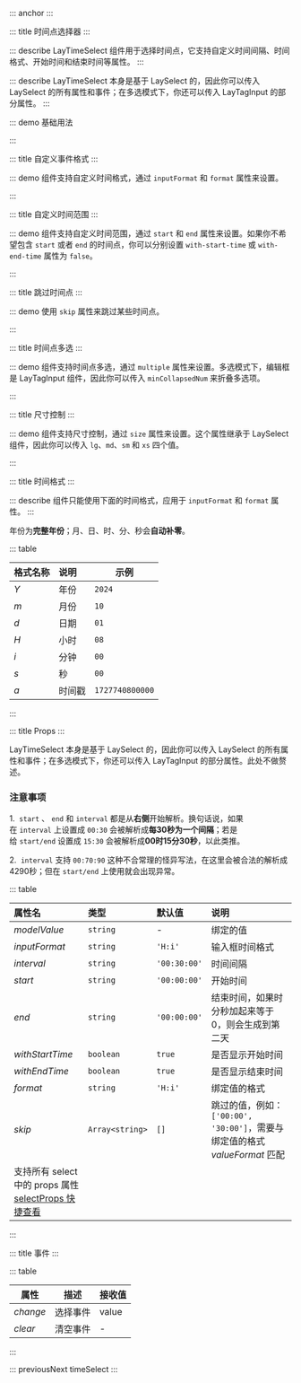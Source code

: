 ::: anchor
:::

::: title 时间点选择器
:::

::: describe LayTimeSelect 组件用于选择时间点，它支持自定义时间间隔、时间格式、开始时间和结束时间等属性。
:::

::: describe LayTimeSelect 本身是基于 LaySelect 的，因此你可以传入 LaySelect 的所有属性和事件；在多选模式下，你还可以传入 LayTagInput 的部分属性。
:::

::: demo 基础用法

<template>
  <lay-space direction="vertical">
    <span>modelValue: {{ time1 }}</span>
    <lay-time-select
      v-model="time1"
      :allow-clear="true"
      :inputFormat="'H:i'"
      :interval="'30:00'"
      :start="'08:00:00'"
      :end="'18:30:00'"
      :with-start-time="true"
      :with-end-time="true"
      :format="'H:i:s'"
    >
    </lay-time-select>
  </lay-space>
</template>

<script setup>
import { ref } from "vue";

const time1 = ref("08:00:00");
</script>

:::

::: title 自定义事件格式
:::

::: demo 组件支持自定义时间格式，通过 `inputFormat` 和 `format` 属性来设置。

<template>
  <lay-space direction="vertical">
    <span>modelValue: {{ time2 }}</span>
    <lay-time-select
      v-model="time2"
      :inputFormat="'Y-m-d H:i'"
      :interval="'30:00'"
      :format="'a'"
      ></lay-time-select>
  </lay-space>
</template>

<script setup>
import { ref } from "vue";

const time2 = ref();
</script>

:::

::: title 自定义时间范围
:::

::: demo 组件支持自定义时间范围，通过 `start` 和 `end` 属性来设置。如果你不希望包含 `start` 或者 `end` 的时间点，你可以分别设置 `with-start-time` 或 `with-end-time` 属性为 `false`。

<template>
  <div class="play-container">
    <lay-space direction="vertical">
      <span>modelValue: {{ time3 }}</span>
      <lay-space>
        <lay-time-select
          v-model="time3"
          :inputFormat="'H:i'"
          :start="'08:00:00'"
          :end="'18:30:00'"
        >
        </lay-time-select>
        <span>设置了开始时间和结束时间</span>
      </lay-space>
      <lay-space>
        <lay-time-select
          v-model="time3"
          :inputFormat="'H:i'"
          :start="'08:00:00'"
          :end="'18:30:00'"
          :with-start-time="false"
        >
        </lay-time-select>
        <span>不显示开始时间点 08:00:00</span>
      </lay-space>
      <lay-space>
        <lay-time-select
          v-model="time3"
          :inputFormat="'H:i'"
          :start="'08:00:00'"
          :end="'18:30:00'"
          :with-end-time="false"
        >
        </lay-time-select>
        <span>不显示结束时间点 18:30:00</span>
      </lay-space>
      <lay-space>
        <lay-time-select
          v-model="time3"
          :inputFormat="'H:i'"
          :start="'08:00:00'"
          :end="'18:30:00'"
          :with-start-time="false"
          :with-end-time="false"
        >
        </lay-time-select>
        <span>不显示开始和结束时间点 08:00:00 和 18:30:00</span>
      </lay-space>
    </lay-space>
  </div>
</template>

<script setup lang="ts">
import { ref } from "vue";

const time3 = ref();
</script>

:::

::: title 跳过时间点
:::

::: demo 使用 `skip` 属性来跳过某些时间点。

<template>
  <lay-space direction="vertical">
    <span>modelValue: {{ time6 }}</span>
    <lay-time-select
      v-model="time6"
      :inputFormat="'H:i'"
      :interval="'30:00'"
      :start="'08:00:00'"
      :end="'18:30:00'"
      :skip="['12:00', '12:30', '13:00', '13:30', '14:00', '14:30']"
    >
    </lay-time-select>
  </lay-space>
</template>

<script setup lang="ts">
import { ref } from "vue";

const time6 = ref();
</script>

:::

::: title 时间点多选
:::

::: demo 组件支持时间点多选，通过 `multiple` 属性来设置。多选模式下，编辑框是 LayTagInput 组件，因此你可以传入 `minCollapsedNum` 来折叠多选项。

<template>
  <lay-space direction="vertical">
    <span>modelValue: {{ time4 }}</span>
    <lay-time-select
      v-model="time4"
      :multiple="true"
      :minCollapsedNum="5"
      :allowClear="true"
      :inputFormat="'H:i'"
      :interval="'30:00'"
      :start="'08:00:00'"
      :end="'18:30:00'"
    >
    </lay-time-select>
  </lay-space>
</template>

<script setup>
import { ref } from "vue";

const time4 = ref();
</script>

:::

::: title 尺寸控制
:::

::: demo 组件支持尺寸控制，通过 `size` 属性来设置。这个属性继承于 LaySelect 组件，因此你可以传入 `lg`、`md`、`sm` 和 `xs` 四个值。

<template>
  <lay-space>
    <span>modelValue: {{ time5 }}</span>
    <lay-time-select
      v-model="time5"
      :size="'lg'"
      :inputFormat="'H:i'"
      :interval="'30:00'"
      :start="'08:00:00'"
      :end="'18:30:00'"
    >
    </lay-time-select>
    <lay-time-select
      v-model="time5"
      :size="'md'"
      :inputFormat="'H:i'"
      :interval="'30:00'"
      :start="'08:00:00'"
      :end="'18:30:00'"
    >
    </lay-time-select>
    <lay-time-select
      v-model="time5"
      :size="'sm'"
      :inputFormat="'H:i'"
      :interval="'30:00'"
      :start="'08:00:00'"
      :end="'18:30:00'"
    >
    </lay-time-select>
    <lay-time-select
      v-model="time5"
      :size="'xs'"
      :inputFormat="'H:i'"
      :interval="'30:00'"
      :start="'08:00:00'"
      :end="'18:30:00'"
    >
    </lay-time-select>
  </lay-space>
</template>

<script setup>
import { ref } from "vue";

const time5 = ref();
</script>

:::

::: title 时间格式
:::

::: describe 组件只能使用下面的时间格式，应用于 `inputFormat` 和 `format` 属性。
:::

<lay-quote>年份为<b>完整年份</b>；月、日、时、分、秒会<b>自动补零</b>。</lay-quote>

::: table

| 格式名称 | 说明   | 示例            |
| :------- | :----- | --------------- |
| _Y_      | 年份   | `2024`          |
| _m_      | 月份   | `10`            |
| _d_      | 日期   | `01`            |
| _H_      | 小时   | `08`            |
| _i_      | 分钟   | `00`            |
| _s_      | 秒     | `00`            |
| _a_      | 时间戳 | `1727740800000` |

:::

::: title Props
:::

<lay-quote>
  LayTimeSelect 本身是基于 LaySelect 的，因此你可以传入 LaySelect 的所有属性和事件；在多选模式下，你还可以传入 LayTagInput 的部分属性。此处不做赘述。
</lay-quote>

<lay-quote>
  <h3>注意事项</h3>
  <p>1.&nbsp;&nbsp;<code>start</code>&nbsp;、&nbsp;<code>end</code>&nbsp;和&nbsp;<code>interval</code>&nbsp;都是从<b>右侧</b>开始解析。换句话说，如果在&nbsp;<code>interval</code>&nbsp;上设置成&nbsp;<code>00:30</code>&nbsp;会被解析成<b>每30秒为一个间隔</b>；若是给&nbsp;<code>start/end</code>&nbsp;设置成&nbsp;<code>15:30</code>&nbsp;会被解析成<b>00时15分30秒</b>，以此类推。</p>
  <p>2.&nbsp;&nbsp;<code>interval</code>&nbsp;支持&nbsp;<code>00:70:90</code>&nbsp;这种不合常理的怪异写法，在这里会被合法的解析成4290秒；但在&nbsp;<code>start/end</code>&nbsp;上使用就会出现异常。</p>
</lay-quote>

::: table

| 属性名                                                                                                                                   | 类型            | 默认值       | 说明                                                                        |
| :--------------------------------------------------------------------------------------------------------------------------------------- | :-------------- | :----------- | :-------------------------------------------------------------------------- |
| _modelValue_                                                                                                                             | `string`        | -            | 绑定的值                                                                    |
| _inputFormat_                                                                                                                            | `string`        | `'H:i'`      | 输入框时间格式                                                              |
| _interval_                                                                                                                               | `string`        | `'00:30:00'` | 时间间隔                                                                    |
| _start_                                                                                                                                  | `string`        | `'00:00:00'` | 开始时间                                                                    |
| _end_                                                                                                                                    | `string`        | `'00:00:00'` | 结束时间，如果时分秒加起来等于 0，则会生成到第二天                          |
| _withStartTime_                                                                                                                          | `boolean`       | `true`       | 是否显示开始时间                                                            |
| _withEndTime_                                                                                                                            | `boolean`       | `true`       | 是否显示结束时间                                                            |
| _format_                                                                                                                                 | `string`        | `'H:i'`      | 绑定值的格式                                                                |
| _skip_                                                                                                                                   | `Array<string>` | `[]`         | 跳过的值，例如：`['00:00', '30:00']`，需要与绑定值的格式 _valueFormat_ 匹配 |
| 支持所有 select 中的 props 属性<br>[selectProps 快捷查看](https://www.layui-vue.com/zh-CN/components/select#Select%20%E5%B1%9E%E6%80%A7) |

:::

::: title 事件
:::

::: table

| 属性     | 描述     | 接收值 |
| -------- | -------- | ------ |
| _change_ | 选择事件 | value  |
| _clear_  | 清空事件 | -      |

:::

::: previousNext timeSelect
:::

<script setup>
import { ref } from "vue";
const time1 = ref("08:00:00");
const time2 = ref();
const time3 = ref();
const time4 = ref();
const time5 = ref();
const time6 = ref();
</script>
